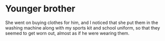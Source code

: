 Younger brother
===============
She went on buying clothes for him, and I noticed that she put them in the washing machine along with my sports kit and school uniform, so that they seemed to get worn out, almost as if he were wearing them.